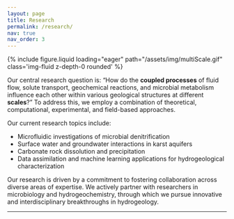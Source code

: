 ```yaml
---
layout: page 
title: Research
permalink: /research/
nav: true
nav_order: 3
---
```


<div class="schematic float-right">
    {% include figure.liquid loading="eager" path="/assets/img/multiScale.gif" class='img-fluid z-depth-0 rounded' %}
</div>

<div class="clearfix">
<p>Our central research question is: “How do the <strong>coupled processes</strong> of fluid flow, solute transport, geochemical reactions, and microbial metabolism influence each other within various geological structures at different <strong>scales</strong>?” To address this, we employ a combination of theoretical, computational, experimental, and field-based approaches.</p>

Our current research topics include:
<ul>
    <li>Microfluidic investigations of microbial denitrification</li>
    <li>Surface water and groundwater interactions in karst aquifers</li>
    <li>Carbonate rock dissolution and precipitation</li>
    <li>Data assimilation and machine learning applications for hydrogeological characterization</li>
</ul>

<p>Our research is driven by a commitment to fostering collaboration across diverse areas of expertise. We actively partner with researchers in microbiology and hydrogeochemistry, through which we pursue innovative and interdisciplinary breakthroughs in hydrogeology.</p>


</div>
 



<hr>

<!-- I currently study anomalous transport and mixing-induced reaction in rough fractures.  -->

<!-- {% for project in site.projects %}

{% if project.redirect %}
<div class="project">
    <div class="thumbnail">
        <a href="{{ project.redirect }}" target="_blank">
        {% if project.img %}
        <img class="thumbnail" src="{{ project.img | prepend: site.baseurl | prepend: site.url }}"/>
        {% else %}
        <div class="thumbnail blankbox"></div>
        {% endif %}    
        <span>
            <h1>{{ project.title }}</h1>
            <br/>
            <p>{{ project.description }}</p>
        </span>
        </a>
    </div>
</div>
{% else %}

<div class="project ">
    <div class="thumbnail">
        <a href="{{ project.url | prepend: site.baseurl | prepend: site.url }}">
        {% if project.img %}
        <img class="thumbnail" src="{{ project.img | prepend: site.baseurl | prepend: site.url }}"/>
        {% else %}
        <div class="thumbnail blankbox"></div>
        {% endif %}    
        <span>
            <h1>{{ project.title }}</h1>
            <br/>
            <p>{{ project.description }}</p>
        </span>
        </a>
    </div>
</div>

{% endif %}

{% endfor %}
 -->
